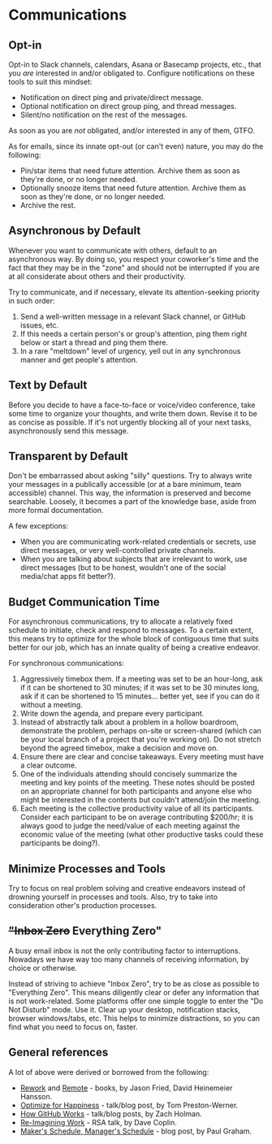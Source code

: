 # Communications

## Opt-in

Opt-in to Slack channels, calendars, Asana or Basecamp projects, etc., that you _are_ interested in and/or obligated to. Configure notifications on these tools to suit this mindset:

- Notification on direct ping and private/direct message.
- Optional notification on direct group ping, and thread messages.
- Silent/no notification on the rest of the messages.

As soon as you are _not_ obligated, and/or interested in any of them, GTFO.

As for emails, since its innate opt-out (or can't even) nature, you may do the following:

- Pin/star items that need future attention. Archive them as soon as they're done, or no longer needed.
- Optionally snooze items that need future attention. Archive them as soon as they're done, or no longer needed.
- Archive the rest.

## Asynchronous by Default

Whenever you want to communicate with others, default to an asynchronous way. By doing so, you respect your coworker's time and the fact that they may be in the "zone" and should not be interrupted if you are at all considerate about others and their productivity.

Try to communicate, and if necessary, elevate its attention-seeking priority in such order:

1. Send a well-written message in a relevant Slack channel, or GitHub issues, etc.
2. If this needs a certain person's or group's attention, ping them right below or start a thread and ping them there.
3. In a rare "meltdown" level of urgency, yell out in any synchronous manner and get people's attention.

## Text by Default

Before you decide to have a face-to-face or voice/video conference, take some time to organize your thoughts, and write them down. Revise it to be as concise as possible. If it's not urgently blocking all of your next tasks, asynchronously send this message.

## Transparent by Default

Don't be embarrassed about asking "silly" questions. Try to always write your messages in a publically accessible (or at a bare minimum, team accessible) channel. This way, the information is preserved and become searchable. Loosely, it becomes a part of the knowledge base, aside from more formal documentation.

A few exceptions:

- When you are communicating work-related credentials or secrets, use direct messages, or very well-controlled private channels.
- When you are talking about subjects that are irrelevant to work, use direct messages (but to be honest, wouldn't one of the social media/chat apps fit better?).

## Budget Communication Time

For asynchronous communications, try to allocate a relatively fixed schedule to initiate, check and respond to messages. To a certain extent, this means try to optimize for the whole block of contiguous time that suits better for our job, which has an innate quality of being a creative endeavor.

For synchronous communications:

1. Aggressively timebox them. If a meeting was set to be an hour-long, ask if it can be shortened to 30 minutes; if it was set to be 30 minutes long, ask if it can be shortened to 15 minutes... better yet, see if you can do it without a meeting.
2. Write down the agenda, and prepare every participant.
3. Instead of abstractly talk about a problem in a hollow boardroom, demonstrate the problem, perhaps on-site or screen-shared (which can be your local branch of a project that you're working on). Do not stretch beyond the agreed timebox, make a decision and move on.
4. Ensure there are clear and concise takeaways. Every meeting must have a clear outcome.
5. One of the individuals attending should concisely summarize the meeting and key points of the meeting. These notes should be posted on an appropriate channel for both participants and anyone else who might be interested in the contents but couldn't attend/join the meeting.
6. Each meeting is the collective productivity value of all its participants. Consider each participant to be on average contributing $200/hr; it is always good to judge the need/value of each meeting against the economic value of the meeting (what other productive tasks could these participants be doing?).

## Minimize Processes and Tools

Try to focus on real problem solving and creative endeavors instead of drowning yourself in processes and tools. Also, try to take into consideration other's production processes.

## ~~"Inbox Zero~~ Everything Zero"

A busy email inbox is not the only contributing factor to interruptions. Nowadays we have way too many channels of receiving information, by choice or otherwise.

Instead of striving to achieve "Inbox Zero", try to be as close as possible to "Everything Zero". This means diligently clear or defer any information that is not work-related. Some platforms offer one simple toggle to enter the "Do Not Disturb" mode. Use it. Clear up your desktop, notification stacks, browser windows/tabs, etc. This helps to minimize distractions, so you can find what you need to focus on, faster.

## General references

A lot of above were derived or borrowed from the following:

- [Rework](https://www.amazon.ca/Rework-Jason-Fried/dp/0307463745) and [Remote](https://www.amazon.ca/Remote-Office-Required-Jason-Fried/dp/0804137501) - books, by Jason Fried, David Heinemeier Hansson.
- [Optimize for Happiness](http://tom.preston-werner.com/2010/10/18/optimize-for-happiness.html) - talk/blog post, by Tom Preston-Werner.
- [How GitHub Works](https://zachholman.com/posts/how-github-works/) - talk/blog posts, by Zach Holman.
- [Re-Imagining Work](https://www.youtube.com/watch?v=G11t6XAIce0&list=PL39BF9545D740ECFF&index=4) - RSA talk, by Dave Coplin.
- [Maker's Schedule, Manager's Schedule](http://www.paulgraham.com/makersschedule.html) - blog post, by Paul Graham.
